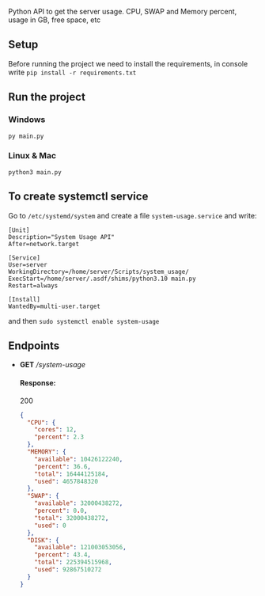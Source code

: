 Python API to get the server usage. CPU, SWAP and Memory percent, usage in GB, free space, etc

## Setup

Before running the project we need to install the requirements, in console write `pip install -r requirements.txt`

## Run the project

### Windows

`py main.py`

### Linux & Mac

`python3 main.py`

## To create systemctl service

Go to `/etc/systemd/system` and create a file `system-usage.service` and write:
```
[Unit]
Description="System Usage API"
After=network.target

[Service]
User=server
WorkingDirectory=/home/server/Scripts/system_usage/
ExecStart=/home/server/.asdf/shims/python3.10 main.py
Restart=always

[Install]
WantedBy=multi-user.target
```

and then `sudo systemctl enable system-usage`

## Endpoints

- <b>GET</b> _/system-usage_

  #### Response:

  200

  ```json
  {
    "CPU": {
      "cores": 12,
      "percent": 2.3
    },
    "MEMORY": {
      "available": 10426122240,
      "percent": 36.6,
      "total": 16444125184,
      "used": 4657848320
    },
    "SWAP": {
      "available": 32000438272,
      "percent": 0.0,
      "total": 32000438272,
      "used": 0
    },
    "DISK": {
      "available": 121003053056,
      "percent": 43.4,
      "total": 225394515968,
      "used": 92867510272
    }
  }
  ```

